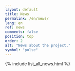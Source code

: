 ```yaml
---
layout: default
title: News
permalink: /en/news/
lang: en
ref: news
comments: false
position: top
order: 2
alt: "News about the project."
symbol: "pulse"
---
```

{% include list_all_news.html %}
